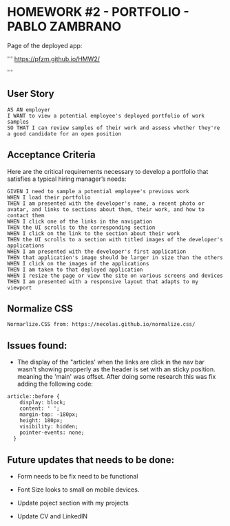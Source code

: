 # HOMEWORK #2 - PORTFOLIO - PABLO ZAMBRANO

Page of the deployed app:

'''
https://pfzm.github.io/HMW2/

'''


## User Story

```
AS AN employer
I WANT to view a potential employee's deployed portfolio of work samples
SO THAT I can review samples of their work and assess whether they're a good candidate for an open position
```


## Acceptance Criteria

Here are the critical requirements necessary to develop a portfolio that satisfies a typical hiring manager’s needs:

```
GIVEN I need to sample a potential employee's previous work
WHEN I load their portfolio
THEN I am presented with the developer's name, a recent photo or avatar, and links to sections about them, their work, and how to contact them
WHEN I click one of the links in the navigation
THEN the UI scrolls to the corresponding section
WHEN I click on the link to the section about their work
THEN the UI scrolls to a section with titled images of the developer's applications
WHEN I am presented with the developer's first application
THEN that application's image should be larger in size than the others
WHEN I click on the images of the applications
THEN I am taken to that deployed application
WHEN I resize the page or view the site on various screens and devices
THEN I am presented with a responsive layout that adapts to my viewport
```

## Normalize CSS

```
Normarlize.CSS from: https://necolas.github.io/normalize.css/
```

## Issues found:

- The display of the "articles' when the links are click in the nav bar wasn't showing propperly as the header is set with an sticky position. meaning the 'main' was offset. After doing some research this was fix adding the following code:

```
article::before {
    display: block;
    content: ' ';
    margin-top: -180px;
    height: 180px;
    visibility: hidden;
    pointer-events: none;
  }
```



## Future updates that needs to be done:

- Form needs to be fix need to be functional

- Font Size looks to small on mobile devices.

- Update poject section with my projects

- Update CV and LinkedIN
